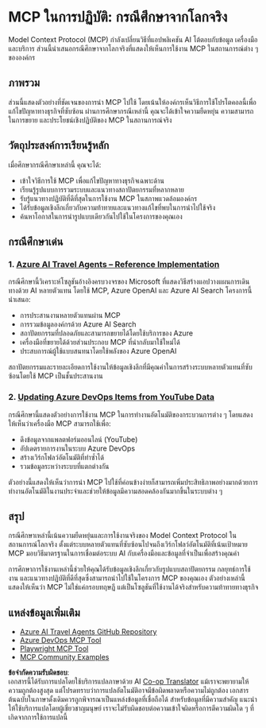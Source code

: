 <!--
CO_OP_TRANSLATOR_METADATA:
{
  "original_hash": "6c11b6162171abc895ed75d1e0f368a3",
  "translation_date": "2025-06-20T19:08:24+00:00",
  "source_file": "09-CaseStudy/README.md",
  "language_code": "th"
}
-->
# MCP ในการปฏิบัติ: กรณีศึกษาจากโลกจริง

Model Context Protocol (MCP) กำลังเปลี่ยนวิธีที่แอปพลิเคชัน AI โต้ตอบกับข้อมูล เครื่องมือ และบริการ ส่วนนี้นำเสนอกรณีศึกษาจากโลกจริงที่แสดงให้เห็นการใช้งาน MCP ในสถานการณ์ต่าง ๆ ขององค์กร

## ภาพรวม

ส่วนนี้แสดงตัวอย่างที่ชัดเจนของการนำ MCP ไปใช้ โดยเน้นให้องค์กรเห็นวิธีการใช้โปรโตคอลนี้เพื่อแก้ไขปัญหาทางธุรกิจที่ซับซ้อน ผ่านการศึกษากรณีเหล่านี้ คุณจะได้เข้าใจความยืดหยุ่น ความสามารถในการขยาย และประโยชน์เชิงปฏิบัติของ MCP ในสถานการณ์จริง

## วัตถุประสงค์การเรียนรู้หลัก

เมื่อศึกษากรณีศึกษาเหล่านี้ คุณจะได้:

- เข้าใจวิธีการใช้ MCP เพื่อแก้ไขปัญหาทางธุรกิจเฉพาะด้าน
- เรียนรู้รูปแบบการรวมระบบและแนวทางสถาปัตยกรรมที่หลากหลาย
- รับรู้แนวทางปฏิบัติที่ดีที่สุดในการใช้งาน MCP ในสภาพแวดล้อมองค์กร
- ได้รับข้อมูลเชิงลึกเกี่ยวกับความท้าทายและแนวทางแก้ไขที่พบในการนำไปใช้จริง
- ค้นหาโอกาสในการนำรูปแบบเดียวกันไปใช้ในโครงการของคุณเอง

## กรณีศึกษาเด่น

### 1. [Azure AI Travel Agents – Reference Implementation](./travelagentsample.md)

กรณีศึกษานี้วิเคราะห์โซลูชันอ้างอิงครบวงจรของ Microsoft ที่แสดงวิธีสร้างแอปวางแผนการเดินทางด้วย AI หลายตัวแทน โดยใช้ MCP, Azure OpenAI และ Azure AI Search โครงการนี้นำเสนอ:

- การประสานงานหลายตัวแทนผ่าน MCP
- การรวมข้อมูลองค์กรด้วย Azure AI Search
- สถาปัตยกรรมที่ปลอดภัยและสามารถขยายได้โดยใช้บริการของ Azure
- เครื่องมือที่ขยายได้ด้วยส่วนประกอบ MCP ที่นำกลับมาใช้ใหม่ได้
- ประสบการณ์ผู้ใช้แบบสนทนาโดยใช้พลังของ Azure OpenAI

สถาปัตยกรรมและรายละเอียดการใช้งานให้ข้อมูลเชิงลึกที่มีคุณค่าในการสร้างระบบหลายตัวแทนที่ซับซ้อนโดยใช้ MCP เป็นชั้นประสานงาน

### 2. [Updating Azure DevOps Items from YouTube Data](./UpdateADOItemsFromYT.md)

กรณีศึกษานี้แสดงตัวอย่างการใช้งาน MCP ในการทำงานอัตโนมัติของกระบวนการต่าง ๆ โดยแสดงให้เห็นว่าเครื่องมือ MCP สามารถใช้เพื่อ:

- ดึงข้อมูลจากแพลตฟอร์มออนไลน์ (YouTube)
- อัปเดตรายการงานในระบบ Azure DevOps
- สร้างเวิร์กโฟลว์อัตโนมัติที่ทำซ้ำได้
- รวมข้อมูลระหว่างระบบที่แตกต่างกัน

ตัวอย่างนี้แสดงให้เห็นว่าการนำ MCP ไปใช้ที่ค่อนข้างง่ายก็สามารถเพิ่มประสิทธิภาพอย่างมากด้วยการทำงานอัตโนมัติในงานประจำและช่วยให้ข้อมูลมีความสอดคล้องกันมากขึ้นในระบบต่าง ๆ

## สรุป

กรณีศึกษาเหล่านี้เน้นความยืดหยุ่นและการใช้งานจริงของ Model Context Protocol ในสถานการณ์โลกจริง ตั้งแต่ระบบหลายตัวแทนที่ซับซ้อนไปจนถึงเวิร์กโฟลว์อัตโนมัติที่เน้นเป้าหมาย MCP มอบวิธีมาตรฐานในการเชื่อมต่อระบบ AI กับเครื่องมือและข้อมูลที่จำเป็นเพื่อสร้างคุณค่า

การศึกษาการใช้งานเหล่านี้ช่วยให้คุณได้รับข้อมูลเชิงลึกเกี่ยวกับรูปแบบสถาปัตยกรรม กลยุทธ์การใช้งาน และแนวทางปฏิบัติที่ดีที่สุดซึ่งสามารถนำไปใช้ในโครงการ MCP ของคุณเอง ตัวอย่างเหล่านี้แสดงให้เห็นว่า MCP ไม่ใช่แค่กรอบทฤษฎี แต่เป็นโซลูชันที่ใช้งานได้จริงสำหรับความท้าทายทางธุรกิจ

## แหล่งข้อมูลเพิ่มเติม

- [Azure AI Travel Agents GitHub Repository](https://github.com/Azure-Samples/azure-ai-travel-agents)
- [Azure DevOps MCP Tool](https://github.com/microsoft/azure-devops-mcp)
- [Playwright MCP Tool](https://github.com/microsoft/playwright-mcp)
- [MCP Community Examples](https://github.com/microsoft/mcp)

**ข้อจำกัดความรับผิดชอบ**:  
เอกสารนี้ได้รับการแปลโดยใช้บริการแปลภาษาด้วย AI [Co-op Translator](https://github.com/Azure/co-op-translator) แม้เราจะพยายามให้ความถูกต้องสูงสุด แต่โปรดทราบว่าการแปลอัตโนมัติอาจมีข้อผิดพลาดหรือความไม่ถูกต้อง เอกสารต้นฉบับในภาษาดั้งเดิมควรถูกพิจารณาเป็นแหล่งข้อมูลที่เชื่อถือได้ สำหรับข้อมูลที่มีความสำคัญ แนะนำให้ใช้บริการแปลโดยผู้เชี่ยวชาญมนุษย์ เราจะไม่รับผิดชอบต่อความเข้าใจผิดหรือการตีความผิดใด ๆ ที่เกิดจากการใช้การแปลนี้
